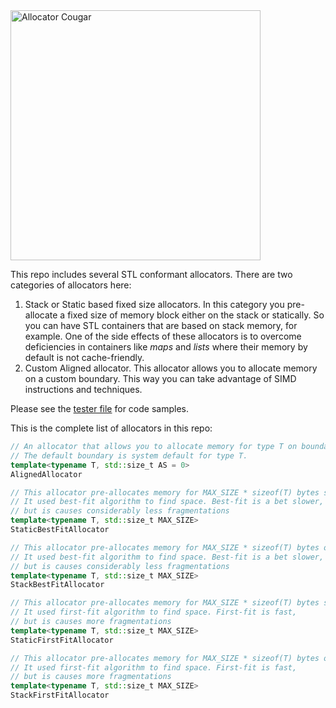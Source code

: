 <!--
Copyright (c) 2023-2028, Hossein Moein
All rights reserved.

Redistribution and use in source and binary forms, with or without
modification, are permitted provided that the following conditions are met:
* Redistributions of source code must retain the above copyright
notice, this list of conditions and the following disclaimer.
* Redistributions in binary form must reproduce the above copyright
notice, this list of conditions and the following disclaimer in the
documentation and/or other materials provided with the distribution.
* Neither the name of Hossein Moein and/or the Cougar nor the
names of its contributors may be used to endorse or promote products
derived from this software without specific prior written permission.

THIS SOFTWARE IS PROVIDED BY THE COPYRIGHT HOLDERS AND CONTRIBUTORS "AS IS" AND
ANY EXPRESS OR IMPLIED WARRANTIES, INCLUDING, BUT NOT LIMITED TO, THE IMPLIED
WARRANTIES OF MERCHANTABILITY AND FITNESS FOR A PARTICULAR PURPOSE ARE
DISCLAIMED. IN NO EVENT SHALL Hossein Moein BE LIABLE FOR ANY
DIRECT, INDIRECT, INCIDENTAL, SPECIAL, EXEMPLARY, OR CONSEQUENTIAL DAMAGES
(INCLUDING, BUT NOT LIMITED TO, PROCUREMENT OF SUBSTITUTE GOODS OR SERVICES;
LOSS OF USE, DATA, OR PROFITS; OR BUSINESS INTERRUPTION) HOWEVER CAUSED AND
ON ANY THEORY OF LIABILITY, WHETHER IN CONTRACT, STRICT LIABILITY, OR TORT
(INCLUDING NEGLIGENCE OR OTHERWISE) ARISING IN ANY WAY OUT OF THE USE OF THIS
SOFTWARE, EVEN IF ADVISED OF THE POSSIBILITY OF SUCH DAMAGE.
-->
<img src="docs/Cougar.png" alt="Allocator Cougar" width="400" longdesc="https://htmlpreview.github.io/?https://github.com/hosseinmoein/Cougar/blob/master/README.md"/>

This repo includes several STL conformant allocators. There are two categories of allocators here:
1. Stack or Static based fixed size allocators. In this category you pre-allocate a fixed size of memory block either on the stack or statically. So you can have STL containers that are based on stack memory, for example. One of the side effects of these allocators is to overcome deficiencies in containers like <I>maps</I> and <I>lists</I> where their memory by default is not cache-friendly.
2. Custom Aligned allocator. This allocator allows you to allocate memory on a custom boundary. This way you can take advantage of SIMD instructions and techniques. 

Please see the [tester file](test/allocator_tester.cc) for code samples.

This is the complete list of allocators in this repo:

```cpp
// An allocator that allows you to allocate memory for type T on boundary AS.
// The default boundary is system default for type T.
template<typename T, std::size_t AS = 0>
AlignedAllocator
```
```cpp
// This allocator pre-allocates memory for MAX_SIZE * sizeof(T) bytes statically.
// It used best-fit algorithm to find space. Best-fit is a bet slower,
// but is causes considerably less fragmentations
template<typename T, std::size_t MAX_SIZE>
StaticBestFitAllocator
```
```cpp
// This allocator pre-allocates memory for MAX_SIZE * sizeof(T) bytes on the stack.
// It used best-fit algorithm to find space. Best-fit is a bet slower,
// but is causes considerably less fragmentations
template<typename T, std::size_t MAX_SIZE>
StackBestFitAllocator
```
```cpp
// This allocator pre-allocates memory for MAX_SIZE * sizeof(T) bytes statically.
// It used first-fit algorithm to find space. First-fit is fast,
// but is causes more fragmentations
template<typename T, std::size_t MAX_SIZE>
StaticFirstFitAllocator
```
```cpp
// This allocator pre-allocates memory for MAX_SIZE * sizeof(T) bytes on the stack.
// It used first-fit algorithm to find space. First-fit is fast,
// but is causes more fragmentations
template<typename T, std::size_t MAX_SIZE>
StackFirstFitAllocator
```
